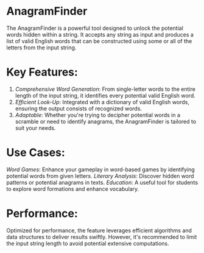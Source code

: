 # AnagramFinder
The AnagramFinder is a powerful tool designed to unlock the potential words hidden within a string. It accepts any string as input and produces a list of valid English words that can be constructed using some or all of the letters from the input string.

# Key Features:

1. *Comprehensive Word Generation*: From single-letter words to the entire length of the input string, it identifies every potential valid English word.
2. *Efficient Look-Up*: Integrated with a dictionary of valid English words, ensuring the output consists of recognized words.
3. *Adaptable*: Whether you're trying to decipher potential words in a scramble or need to identify anagrams, the AnagramFinder is tailored to suit your needs.

# Use Cases:

*Word Games*: Enhance your gameplay in word-based games by identifying potential words from given letters.
*Literary Analysis*: Discover hidden word patterns or potential anagrams in texts.
*Education*: A useful tool for students to explore word formations and enhance vocabulary.

# Performance:
Optimized for performance, the feature leverages efficient algorithms and data structures to deliver results swiftly. However, it's recommended to limit the input string length to avoid potential extensive computations.
